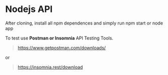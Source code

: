 # Nodejs API

After cloning, install all npm dependences and simply run npm start or node app

To test use **Postman or Insomnia**  API Testing Tools.

> https://www.getpostman.com/downloads/

or

> https://insomnia.rest/download

